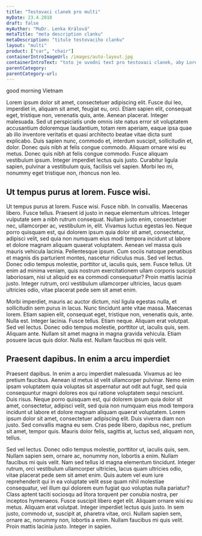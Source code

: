 ```yaml
---
title: "Testovaci clanek pro multi"
myDate: 23.4.2018
draft: false
myAuthor: "MuDr. Lenka Králová"
metaTitle: "meta description clanku"
metaDescription: "titule testovaciho clanku"
layout: "multi"
product: ["car", "chair"]
containerIntroImageUrl: /images/auto-layout.jpg
containerIntroText: "toto je uvodni text pro testovaci clanek, aby Lorem ipsum dolor sit amet, consectetuer adipiscing elit. Fusce dui leo, imperdiet in, aliquam sit amet, feugiat eu, orci. Etiam sapien elit, consequat eget, tristique non, venenatis quis, ante. Aenean placerat. Integer malesuada. Sed ut perspiciatis unde omnis iste natus error sit voluptatem accusantium doloremque laudantium, totam rem aperiam, eaque ipsa quae ab illo inventore veritatis et quasi architecto beatae vitae dicta sunt explicabo. Duis sapien nunc, commodo et, interdum suscipit, sollicitudin et, dolor. Donec quis nibh at felis congue commodo. Aliquam ornare wisi eu metus. Donec quis nibh at felis congue commodo."
parentCategory:
parentCategory-url:
---
```


good morning Vietnam

Lorem ipsum dolor sit amet, consectetuer adipiscing elit. Fusce dui leo, imperdiet in, aliquam sit amet, feugiat eu, orci. Etiam sapien elit, consequat eget, tristique non, venenatis quis, ante. Aenean placerat. Integer malesuada. Sed ut perspiciatis unde omnis iste natus error sit voluptatem accusantium doloremque laudantium, totam rem aperiam, eaque ipsa quae ab illo inventore veritatis et quasi architecto beatae vitae dicta sunt explicabo. Duis sapien nunc, commodo et, interdum suscipit, sollicitudin et, dolor. Donec quis nibh at felis congue commodo. Aliquam ornare wisi eu metus. Donec quis nibh at felis congue commodo. Fusce aliquam vestibulum ipsum. Integer imperdiet lectus quis justo. Curabitur ligula sapien, pulvinar a vestibulum quis, facilisis vel sapien. Morbi leo mi, nonummy eget tristique non, rhoncus non leo.

## Ut tempus purus at lorem. Fusce wisi.

Ut tempus purus at lorem. Fusce wisi. Fusce nibh. In convallis. Maecenas libero. Fusce tellus. Praesent id justo in neque elementum ultrices. Integer vulputate sem a nibh rutrum consequat. Nullam justo enim, consectetuer nec, ullamcorper ac, vestibulum in, elit. Vivamus luctus egestas leo. Neque porro quisquam est, qui dolorem ipsum quia dolor sit amet, consectetur, adipisci velit, sed quia non numquam eius modi tempora incidunt ut labore et dolore magnam aliquam quaerat voluptatem. Aenean vel massa quis mauris vehicula lacinia. Pellentesque ipsum. Cum sociis natoque penatibus et magnis dis parturient montes, nascetur ridiculus mus. Sed vel lectus. Donec odio tempus molestie, porttitor ut, iaculis quis, sem. Fusce tellus. Ut enim ad minima veniam, quis nostrum exercitationem ullam corporis suscipit laboriosam, nisi ut aliquid ex ea commodi consequatur? Proin mattis lacinia justo. Integer rutrum, orci vestibulum ullamcorper ultricies, lacus quam ultricies odio, vitae placerat pede sem sit amet enim.

Morbi imperdiet, mauris ac auctor dictum, nisl ligula egestas nulla, et sollicitudin sem purus in lacus. Nunc tincidunt ante vitae massa. Maecenas lorem. Etiam sapien elit, consequat eget, tristique non, venenatis quis, ante. Nulla est. Integer lacinia. Fusce tellus. Etiam neque. Aliquam erat volutpat. Sed vel lectus. Donec odio tempus molestie, porttitor ut, iaculis quis, sem. Aliquam ante. Nullam sit amet magna in magna gravida vehicula. Etiam posuere lacus quis dolor. Nulla est. Nullam faucibus mi quis velit.

## Praesent dapibus. In enim a arcu imperdiet

Praesent dapibus. In enim a arcu imperdiet malesuada. Vivamus ac leo pretium faucibus. Aenean id metus id velit ullamcorper pulvinar. Nemo enim ipsam voluptatem quia voluptas sit aspernatur aut odit aut fugit, sed quia consequuntur magni dolores eos qui ratione voluptatem sequi nesciunt. Duis risus. Neque porro quisquam est, qui dolorem ipsum quia dolor sit amet, consectetur, adipisci velit, sed quia non numquam eius modi tempora incidunt ut labore et dolore magnam aliquam quaerat voluptatem. Lorem ipsum dolor sit amet, consectetuer adipiscing elit. Duis viverra diam non justo. Sed convallis magna eu sem. Cras pede libero, dapibus nec, pretium sit amet, tempor quis. Mauris dolor felis, sagittis at, luctus sed, aliquam non, tellus.

Sed vel lectus. Donec odio tempus molestie, porttitor ut, iaculis quis, sem. Nullam sapien sem, ornare ac, nonummy non, lobortis a enim. Nullam faucibus mi quis velit. Nam sed tellus id magna elementum tincidunt. Integer rutrum, orci vestibulum ullamcorper ultricies, lacus quam ultricies odio, vitae placerat pede sem sit amet enim. Quis autem vel eum iure reprehenderit qui in ea voluptate velit esse quam nihil molestiae consequatur, vel illum qui dolorem eum fugiat quo voluptas nulla pariatur? Class aptent taciti sociosqu ad litora torquent per conubia nostra, per inceptos hymenaeos. Fusce suscipit libero eget elit. Aliquam ornare wisi eu metus. Aliquam erat volutpat. Integer imperdiet lectus quis justo. In sem justo, commodo ut, suscipit at, pharetra vitae, orci. Nullam sapien sem, ornare ac, nonummy non, lobortis a enim. Nullam faucibus mi quis velit. Proin mattis lacinia justo. Integer in sapien.